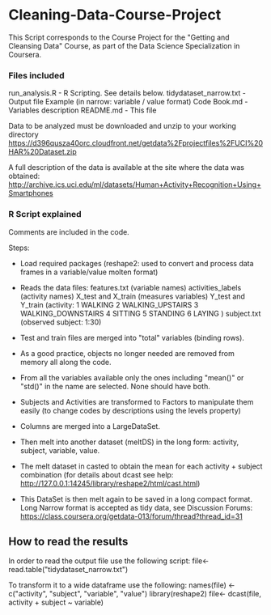 # Cleaning-Data-Course-Project
This Script corresponds to the Course Project for the "Getting and Cleansing Data" Course, as part of the Data Science Specialization in Coursera.


### Files included

run_analysis.R  - R Scripting. See details below.
tidydataset_narrow.txt - Output file Example (in narrow: variable / value format)
Code Book.md - Variables description
README.md - This file

Data to be analyzed must be downloaded and unzip to your working directory
https://d396qusza40orc.cloudfront.net/getdata%2Fprojectfiles%2FUCI%20HAR%20Dataset.zip 

A full description of the data is available at the site where the data was obtained:
http://archive.ics.uci.edu/ml/datasets/Human+Activity+Recognition+Using+Smartphones 

### R Script explained
Comments are included in the code.

Steps:
- Load required packages (reshape2: used to convert and process data frames in a variable/value molten format)
- Reads the data files: 
	features.txt (variable names) 
	activities_labels (activity names) 
	X_test and X_train (measures variables)
	Y_test and Y_train (activity: 1 WALKING
 2 WALKING_UPSTAIRS
 3 WALKING_DOWNSTAIRS
 4 SITTING
 5 STANDING 
6 LAYING
) 
	subject.txt (observed subject: 1:30) 

- Test and train files are merged into "total" variables (binding rows).
- As a good practice, objects no longer needed are removed from memory all along the code.	
- From all the variables available only the ones including "mean()" or "std()" in the name are selected. None should have both.
- Subjects and Activities are transformed to Factors to manipulate them easily (to change codes by descriptions using the levels property)
- Columns are merged into a LargeDataSet.  
- Then melt into another dataset (meltDS) in the long form: activity, subject, variable, value.
- The melt dataset in casted to obtain the mean for each activity + subject combination
(for details about dcast see help: http://127.0.0.1:14245/library/reshape2/html/cast.html)
- This DataSet is then melt again to be saved in a long compact format. 
Long Narrow format is accepted as tidy data, see Discussion Forums: https://class.coursera.org/getdata-013/forum/thread?thread_id=31

## How to read the results
In order to read the output file use the following script:
file<- read.table("tidydataset_narrow.txt")

To transform it to a wide dataframe use the following:
names(file) <- c("activity", "subject", "variable", "value")
library(reshape2)
file<- dcast(file, activity + subject ~ variable)   

